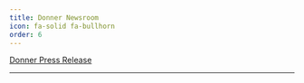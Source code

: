 ```yaml
---
title: Donner Newsroom
icon: fa-solid fa-bullhorn
order: 6
---
```


[Donner Press Release](https://jakewqj.github.io/categories/donner-press-release/)

---


